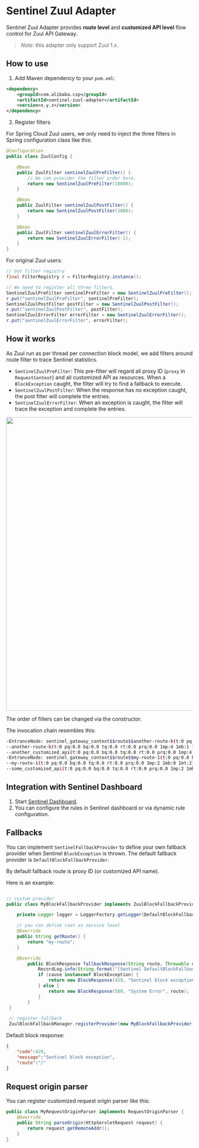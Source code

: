 # Sentinel Zuul Adapter

Sentinel Zuul Adapter provides **route level** and **customized API level**
flow control for Zuul API Gateway.

> *Note*: this adapter only support Zuul 1.x.

## How to use

1. Add Maven dependency to your `pom.xml`:

```xml
<dependency>
    <groupId>com.alibaba.csp</groupId>
    <artifactId>sentinel-zuul-adapter</artifactId>
    <version>x.y.z</version>
</dependency>
```

2. Register filters

For Spring Cloud Zuul users, we only need to inject the three filters in Spring configuration class like this:

```java
@Configuration
public class ZuulConfig {

    @Bean
    public ZuulFilter sentinelZuulPreFilter() {
        // We can provider the filter order here.
        return new SentinelZuulPreFilter(10000);
    }

    @Bean
    public ZuulFilter sentinelZuulPostFilter() {
        return new SentinelZuulPostFilter(1000);
    }

    @Bean
    public ZuulFilter sentinelZuulErrorFilter() {
        return new SentinelZuulErrorFilter(-1);
    }
}
```

For original Zuul users:

```java
// Get filter registry
final FilterRegistry r = FilterRegistry.instance();

// We need to register all three filters.
SentinelZuulPreFilter sentinelPreFilter = new SentinelZuulPreFilter();
r.put("sentinelZuulPreFilter", sentinelPreFilter);
SentinelZuulPostFilter postFilter = new SentinelZuulPostFilter();
r.put("sentinelZuulPostFilter", postFilter);
SentinelZuulErrorFilter errorFilter = new SentinelZuulErrorFilter();
r.put("sentinelZuulErrorFilter", errorFilter);
```

## How it works

As Zuul run as per thread per connection block model, we add filters around route filter to trace Sentinel statistics.

- `SentinelZuulPreFilter`: This pre-filter will regard all proxy ID (`proxy` in `RequestContext`) and all customized API as resources. When a `BlockException` caught, the filter will try to find a fallback to execute.
- `SentinelZuulPostFilter`: When the response has no exception caught, the post filter will complete the entries.
- `SentinelZuulErrorFilter`:  When an exception is caught, the filter will trace the exception and complete the entries.

<img width="792" src="https://user-images.githubusercontent.com/9305625/47277113-6b5da780-d5ef-11e8-8a0a-93a6b09b0887.png">

The order of filters can be changed via the constructor.

The invocation chain resembles this:

```bash
-EntranceNode: sentinel_gateway_context$$route$$another-route-b(t:0 pq:0.0 bq:0.0 tq:0.0 rt:0.0 prq:0.0 1mp:8 1mb:1 1mt:9)
--another-route-b(t:0 pq:0.0 bq:0.0 tq:0.0 rt:0.0 prq:0.0 1mp:4 1mb:1 1mt:5)
--another_customized_api(t:0 pq:0.0 bq:0.0 tq:0.0 rt:0.0 prq:0.0 1mp:4 1mb:0 1mt:4)
-EntranceNode: sentinel_gateway_context$$route$$my-route-1(t:0 pq:0.0 bq:0.0 tq:0.0 rt:0.0 prq:0.0 1mp:6 1mb:0 1mt:6)
--my-route-1(t:0 pq:0.0 bq:0.0 tq:0.0 rt:0.0 prq:0.0 1mp:2 1mb:0 1mt:2)
--some_customized_api(t:0 pq:0.0 bq:0.0 tq:0.0 rt:0.0 prq:0.0 1mp:2 1mb:0 1mt:2)
```

## Integration with Sentinel Dashboard

1. Start [Sentinel Dashboard](https://github.com/alibaba/Sentinel/wiki/Dashboard).
2. You can configure the rules in Sentinel dashboard or via dynamic rule configuration.

## Fallbacks

You can implement `SentinelFallbackProvider` to define your own fallback provider when Sentinel `BlockException` is thrown.
The default fallback provider is `DefaultBlockFallbackProvider`.

By default fallback route is proxy ID (or customized API name).

Here is an example:

```java

// custom provider
public class MyBlockFallbackProvider implements ZuulBlockFallbackProvider {

    private Logger logger = LoggerFactory.getLogger(DefaultBlockFallbackProvider.class);

    // you can define root as service level
    @Override
    public String getRoute() {
        return "my-route";
    }

    @Override
        public BlockResponse fallbackResponse(String route, Throwable cause) {
            RecordLog.info(String.format("[Sentinel DefaultBlockFallbackProvider] Run fallback route: %s", route));
            if (cause instanceof BlockException) {
                return new BlockResponse(429, "Sentinel block exception", route);
            } else {
                return new BlockResponse(500, "System Error", route);
            }
        }
 }

 // register fallback
 ZuulBlockFallbackManager.registerProvider(new MyBlockFallbackProvider());
```

Default block response:

```json
{
    "code":429,
    "message":"Sentinel block exception",
    "route":"/"
}
```

## Request origin parser

You can register customized request origin parser like this:

```java
public class MyRequestOriginParser implements RequestOriginParser {
    @Override
    public String parseOrigin(HttpServletRequest request) {
        return request.getRemoteAddr();
    }
}
```